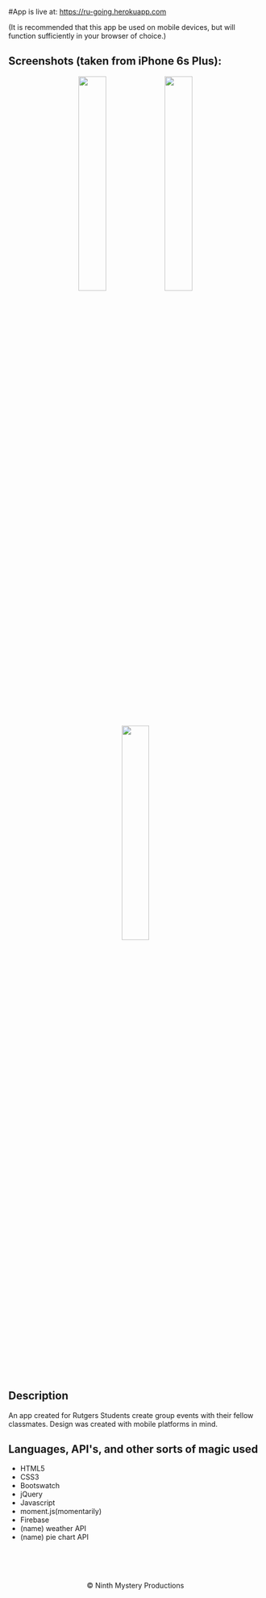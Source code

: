 #App is live at:
https://ru-going.herokuapp.com

(It is recommended that this app be used on mobile devices, but will function sufficiently in your browser of choice.)

## Screenshots (taken from iPhone 6s Plus):
<p align="center">
<img src="https://raw.githubusercontent.com/eric-h0/meetupApp/master/screenshots/1.png" width="33%" height="auto" align="center"/>
<img src="https://raw.githubusercontent.com/eric-h0/meetupApp/master/screenshots/2.png" width="33%" height="auto" align="center"/>
<img src="https://raw.githubusercontent.com/eric-h0/meetupApp/master/screenshots/3.png" width="33%" height="auto" align="center"/>
</p>

## Description
An app created for Rutgers Students create group events with their fellow classmates. Design was created with mobile platforms in mind.

## Languages, API's, and other sorts of magic used

* HTML5
* CSS3
* Bootswatch
* jQuery
* Javascript
* moment.js(momentarily) 
* Firebase
* (name) weather API
* (name) pie chart API


<br><br><br>



<p align="center">
&copy; Ninth Mystery Productions
</p>

